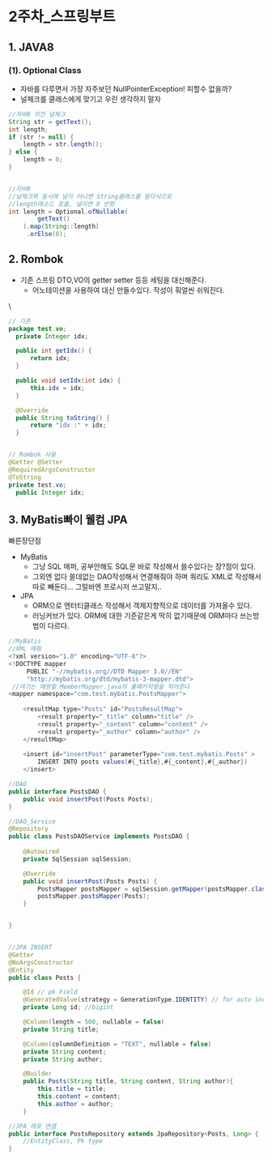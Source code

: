 # 2주차_스프링부트



## 1. JAVA8
### (1). Optional Class
- 자바를 다루면서 가장 자주보던 NullPointerException! 피할수 없을까?
- 널체크를 클래스에게 맞기고 우린 생각하지 말자


```java
//자바8 이전 널체크
String str = getText();
int length;
if (str != null) {
	length = str.length();
} else {
	length = 0;
}


//자바8 
//널체크와 동시에 널이 아니면 String클래스를 람다식으로
//length메소드 호출, 널이면 0 반환
int length = Optional.ofNullable(
        getText()
    ).map(String::length)
     .orElse(0);
```


## 2. Rombok
- 기존 스프링 DTO,VO의 getter setter 등등 세팅을 대신해준다.
  - 어노테이션을 사용하여 대신 만들수있다. 작성이 훠얼씬 쉬워진다. 

\
  ```java
  // 기존
  package test.vo;
    private Integer idx;

    public int getIdx() {
        return idx;
    }

    public void setIdx(int idx) {
        this.idx = idx;
    }

    @Override
    public String toString() {
        return "idx :" + idx;
    }


  // Rombok 사용
@Getter @Setter
@RequiredArgsConstructor
@ToString
  private test.vo;
    public Integer idx;

  ```


## 3. MyBatis빠이 웰컴 JPA 
빠른장단점
- MyBatis
  - 그냥 SQL 매퍼, 공부안해도 SQL문 바로 작성해서 쓸수있다는 장?점이 있다.
  - 그외엔 없다 쓸데없는 DAO작성해서 연결해줘야 하며 쿼리도 XML로 작성해서 따로 빼둔다... 그럴바엔 프로시저 쓰고말지..
- JPA
  - ORM으로 엔터티클래스 작성해서 객제지향적으로 데이터를 가져올수 있다.
  - 러닝커브가 있다. ORM에 대한 기준같은게 딱히 없기때문에 ORM마다 쓰는방법이 다르다.

```java
//MyBatis
//XML 매핑
<?xml version="1.0" encoding="UTF-8"?>
<!DOCTYPE mapper
     PUBLIC "-//mybatis.org//DTD Mapper 3.0//EN"
     "http://mybatis.org/dtd/mybatis-3-mapper.dtd">
 //여기는 매핑할 MemberMapper.java의 풀패키지명을 적어준다
<mapper namespace="com.test.mybatis.PostsMapper">
 
    <resultMap type="Posts" id="PostsResultMap">
        <result property="_title" column="title" />
        <result property="_content" column="content" />
        <result property="_author" column="author" />
    </resultMap>
 
    <insert id="insertPost" parameterType="com.test.mybatis.Posts" >
        INSERT INTO posts values(#{_title},#{_content},#{_author})
    </insert>

//DAO
public interface PostsDAO {
    public void insertPost(Posts Posts);
}

//DAO_Service
@Repository
public class PostsDAOService implements PostsDAO {
 
    @Autowired
    private SqlSession sqlSession;

    @Override
    public void insertPost(Posts Posts) {
        PostsMapper postsMapper = sqlSession.getMapper(postsMapper.class);
        postsMapper.postsMapper(Posts);
    }


}


//JPA INSERT
@Getter
@NoArgsConstructor
@Entity
public class Posts {

    @Id // pk Field
    @GeneratedValue(strategy = GenerationType.IDENTITY) // for auto increment
    private Long id; //bigint

    @Column(length = 500, nullable = false)
    private String title;

    @Column(columnDefinition = "TEXT", nullable = false)
    private String content;
    private String author;

    @Builder
    public Posts(String title, String content, String author){
        this.title = title;
        this.content = content;
        this.author = author;
    }

//JPA 레포 연결
public interface PostsRepository extends JpaRepository<Posts, Long> {
    //EntityClass, Pk type
}
```